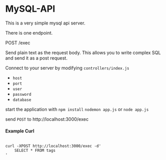 # MySQL-API

This is a very simple mysql api server.

There is one endpoint.

POST /exec

Send plain text as the request body.
This allows you to write complex SQL and send it as a post request.


Connect to your server by modifying `controllers/index.js`
- `host`
- `port`
- `user`
- `password`
- `database`


start the application with
`npm install`
`nodemon app.js` or `node app.js`

send `POST` to http://localhost:3000/exec


#### Example Curl
```shell

curl -XPOST http://localhost:3000/exec -d'
    SELECT * FROM tags
'

```